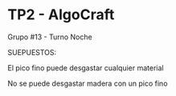 # TP2 - AlgoCraft

Grupo #13 - Turno Noche

SUEPUESTOS:

El pico fino puede desgastar cualquier material

No se puede desgastar madera con un pico fino
